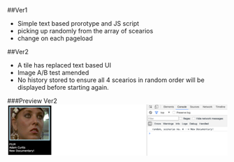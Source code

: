 ##Ver1
- Simple text based prorotype and JS script
- picking up randomly from the array of scearios
- change on each pageload

##Ver2 
- A tile has replaced text based UI
- Image A/B test amended
- No history stored to ensure all 4 scearios in random order will be displayed before starting again.

###Preview Ver2
![ab-test screenshot](https://raw.githubusercontent.com/maciejk77/ab-test/master/img/Ver2.png?raw=true)
